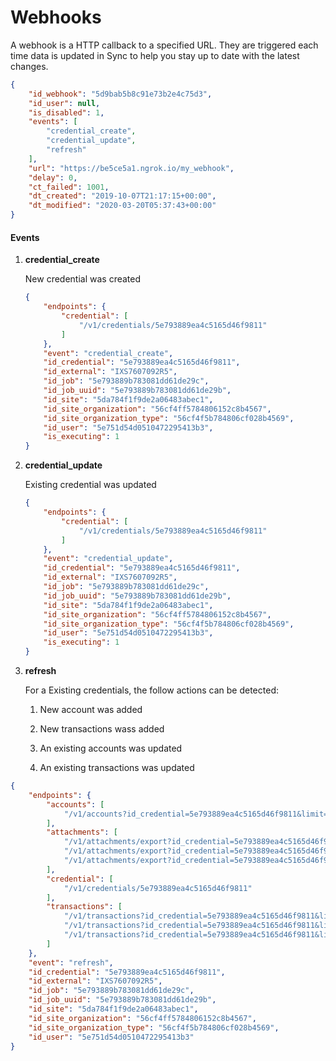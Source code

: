 # Webhooks

A webhook is a HTTP callback to a specified URL. They are triggered each time data is updated in Sync to help you stay up to date with the latest changes.

```json
{
    "id_webhook": "5d9bab5b8c91e73b2e4c75d3",
    "id_user": null,
    "is_disabled": 1,
    "events": [
        "credential_create",
        "credential_update",
        "refresh"
    ],
    "url": "https://be5ce5a1.ngrok.io/my_webhook",
    "delay": 0,
    "ct_failed": 1001,
    "dt_created": "2019-10-07T21:17:15+00:00",
    "dt_modified": "2020-03-20T05:37:43+00:00"
}
```



#### Events

1. **credential_create**

   New credential was created

   ```json
   {
       "endpoints": {
           "credential": [
               "/v1/credentials/5e793889ea4c5165d46f9811"
           ]
       }, 
       "event": "credential_create", 
       "id_credential": "5e793889ea4c5165d46f9811", 
       "id_external": "IXS7607092R5", 
       "id_job": "5e793889b783081dd61de29c", 
       "id_job_uuid": "5e793889b783081dd61de29b", 
       "id_site": "5da784f1f9de2a06483abec1", 
       "id_site_organization": "56cf4ff5784806152c8b4567", 
       "id_site_organization_type": "56cf4f5b784806cf028b4569", 
       "id_user": "5e751d54d0510472295413b3", 
       "is_executing": 1
   }
   ```

   

2. **credential_update**

   Existing credential was updated

   ```json
   {
       "endpoints": {
           "credential": [
               "/v1/credentials/5e793889ea4c5165d46f9811"
           ]
       }, 
       "event": "credential_update", 
       "id_credential": "5e793889ea4c5165d46f9811", 
       "id_external": "IXS7607092R5", 
       "id_job": "5e793889b783081dd61de29c", 
       "id_job_uuid": "5e793889b783081dd61de29b", 
       "id_site": "5da784f1f9de2a06483abec1", 
       "id_site_organization": "56cf4ff5784806152c8b4567", 
       "id_site_organization_type": "56cf4f5b784806cf028b4569", 
       "id_user": "5e751d54d0510472295413b3", 
       "is_executing": 1
   }
   ```

   

3. **refresh** 

   For a Existing credentials, the follow actions can be detected:

   1. New account was added

   2. New transactions wass added

   3. An existing accounts was updated

   4. An existing transactions was updated

```json
{
    "endpoints": {
        "accounts": [
            "/v1/accounts?id_credential=5e793889ea4c5165d46f9811&limit=5000&skip=0&wbhk=1"
        ], 
        "attachments": [
            "/v1/attachments/export?id_credential=5e793889ea4c5165d46f9811&limit=5000&skip=0&wbhk=1", 
            "/v1/attachments/export?id_credential=5e793889ea4c5165d46f9811&limit=5000&skip=5000&wbhk=1", 
            "/v1/attachments/export?id_credential=5e793889ea4c5165d46f9811&limit=5000&skip=10000&wbhk=1"
        ], 
        "credential": [
            "/v1/credentials/5e793889ea4c5165d46f9811"
        ], 
        "transactions": [
            "/v1/transactions?id_credential=5e793889ea4c5165d46f9811&limit=5000&skip=0&wbhk=1", 
            "/v1/transactions?id_credential=5e793889ea4c5165d46f9811&limit=5000&skip=5000&wbhk=1", 
            "/v1/transactions?id_credential=5e793889ea4c5165d46f9811&limit=5000&skip=10000&wbhk=1"
        ]
    }, 
    "event": "refresh", 
    "id_credential": "5e793889ea4c5165d46f9811", 
    "id_external": "IXS7607092R5", 
    "id_job": "5e793889b783081dd61de29c", 
    "id_job_uuid": "5e793889b783081dd61de29b", 
    "id_site": "5da784f1f9de2a06483abec1", 
    "id_site_organization": "56cf4ff5784806152c8b4567", 
    "id_site_organization_type": "56cf4f5b784806cf028b4569", 
    "id_user": "5e751d54d0510472295413b3"
}
```

